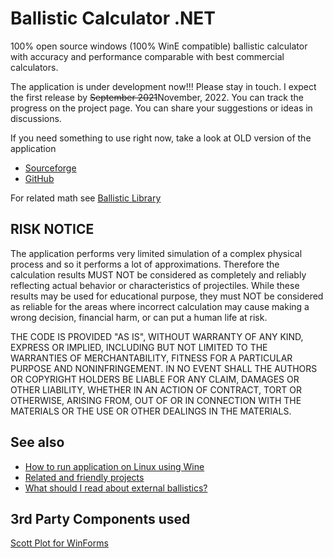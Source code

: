# Ballistic Calculator .NET

100% open source windows (100% WinE compatible) ballistic calculator with accuracy and performance comparable with best commercial calculators.

The application is under development now!!! Please stay in touch. I expect the first release by ~~September 2021~~November, 2022. You can track the progress on the project page. You can share your suggestions or ideas in discussions. 

If you need something to use right now, take a look at OLD version of the application 
* [Sourceforge](https://sourceforge.net/projects/ballisticcalculator/)
* [GitHub](https://github.com/nikolaygekht/ballistic.calculator.app.old)

For related math see [Ballistic Library](https://github.com/gehtsoft-usa/BallisticCalculator1)

## RISK NOTICE

The application performs very limited simulation of a complex physical process and so it performs a lot of approximations. Therefore the calculation results MUST NOT be considered as completely and reliably reflecting actual behavior or characteristics of projectiles. While these results may be used for educational purpose, they must NOT be considered as reliable for the areas where incorrect calculation may cause making a wrong decision, financial harm, or can put a human life at risk.

THE CODE IS PROVIDED "AS IS", WITHOUT WARRANTY OF ANY KIND, EXPRESS OR IMPLIED, INCLUDING BUT NOT LIMITED TO THE WARRANTIES OF MERCHANTABILITY, FITNESS FOR A PARTICULAR PURPOSE AND NONINFRINGEMENT. IN NO EVENT SHALL THE AUTHORS OR COPYRIGHT HOLDERS BE LIABLE FOR ANY CLAIM, DAMAGES OR OTHER LIABILITY, WHETHER IN AN ACTION OF CONTRACT, TORT OR OTHERWISE, ARISING FROM, OUT OF OR IN CONNECTION WITH THE MATERIALS OR THE USE OR OTHER DEALINGS IN THE MATERIALS.

## See also

* [How to run application on Linux using Wine](https://github.com/nikolaygekht/ballistic.calculator.app/wiki/How-to-run-application-on-Linux-using-Wine)
* [Related and friendly projects](https://github.com/nikolaygekht/ballistic.calculator.app/wiki/Related-and-friendly-projects)
* [What should I read about external ballistics?](https://github.com/nikolaygekht/ballistic.calculator.app/wiki/What-should-I-read-about-external-ballistics%3F)

## 3rd Party Components used

[Scott Plot for WinForms](https://www.nuget.org/packages/ScottPlot.WinForms)




